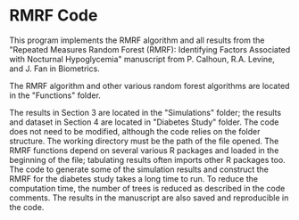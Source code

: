 # RMRF Code

This program implements the RMRF algorithm and all results from the "Repeated Measures Random Forest (RMRF): Identifying Factors Associated with Nocturnal Hypoglycemia" manuscript from P. Calhoun, R.A. Levine, and J. Fan in Biometrics.

The RMRF algorithm and other various random forest algorithms are located in the "Functions" folder.

The results in Section 3 are located in the "Simulations" folder; the results and dataset in Section 4 are located in "Diabetes Study" folder.  The code does not need to be modified, although the code relies on the folder structure.  The working directory must be the path of the file opened.  The RMRF functions depend on several various R packages and loaded in the beginning of the file; tabulating results often imports other R packages too.  The code to generate some of the simulation results and construct the RMRF for the diabetes study takes a long time to run.  To reduce the computation time, the number of trees is reduced as described in the code comments.  The results in the manuscript are also saved and reproducible in the code.
